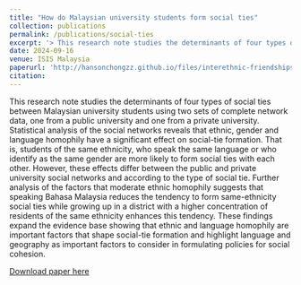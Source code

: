 ```yaml
---
title: "How do Malaysian university students form social ties"
collection: publications
permalink: /publications/social-ties
excerpt: '> This research note studies the determinants of four types of social ties between Malaysian university students using two sets of complete network data, one from a public university and one from a private university. Statistical analysis of the social networks reveals that ethnic, gender and language homophily have a significant effect on social-tie formation. That is, students of the same ethnicity, who speak the same language or who identify as the same gender are more likely to form social ties with each other. However, these effects differ between the public and private university social networks and according to the type of social tie. Further analysis of the factors that moderate ethnic homophily suggests that speaking Bahasa Malaysia reduces the tendency to form same-ethnicity social ties while growing up in a district with a higher concentration of residents of the same ethnicity enhances this tendency. These findings expand the evidence base showing that ethnic and language homophily are important factors that shape social-tie formation and highlight language and geography as important factors to consider in formulating policies for social cohesion.'
date: 2024-09-16
venue: ISIS Malaysia
paperurl: 'http://hansonchongzz.github.io/files/interethnic-friendships.pdf'
citation: 
---
```


This research note studies the determinants of four types of social ties between Malaysian university students using two sets of complete network data, one from a public university and one from a private university. Statistical analysis of the social networks reveals that ethnic, gender and language homophily have a significant effect on social-tie formation. That is, students of the same ethnicity, who speak the same language or who identify as the same gender are more likely to form social ties with each other. However, these effects differ between the public and private university social networks and according to the type of social tie. Further analysis of the factors that moderate ethnic homophily suggests that speaking Bahasa Malaysia reduces the tendency to form same-ethnicity social ties while growing up in a district with a higher concentration of residents of the same ethnicity enhances this tendency. These findings expand the evidence base showing that ethnic and language homophily are important factors that shape social-tie formation and highlight language and geography as important factors to consider in formulating policies for social cohesion.

[Download paper here](https://www.isis.org.my/wp-content/uploads/2024/09/Research-Notes-Hanson.pdf)
